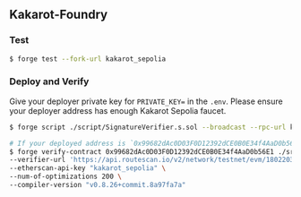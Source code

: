 ## Kakarot-Foundry

### Test
```sh
$ forge test --fork-url kakarot_sepolia
```

### Deploy and Verify

Give your deployer private key for `PRIVATE_KEY=` in the `.env`. Please ensure your deployer address has enough Kakarot Sepolia faucet.

```sh
$ forge script ./script/SignatureVerifier.s.sol --broadcast --rpc-url kakarot_sepolia

# If your deployed address is `0x99682dAc0D03F0D12392dCE0B0E34f4AaD0b56E1`
$ forge verify-contract 0x99682dAc0D03F0D12392dCE0B0E34f4AaD0b56E1 ./src/SignatureVerifier.sol:SignatureVerifier \
--verifier-url 'https://api.routescan.io/v2/network/testnet/evm/1802203764_2/etherscan' \
--etherscan-api-key "kakarot_sepolia" \
--num-of-optimizations 200 \
--compiler-version "v0.8.26+commit.8a97fa7a"
```
